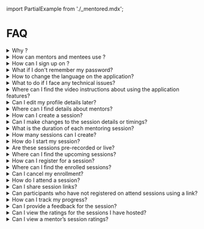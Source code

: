 import PartialExample from './_mentored.mdx';

# FAQ

<details>
  <summary>Why <PartialExample mentored />?</summary> 
  <PartialExample mentored /> is an open source mentoring application that facilitates peer learning and professional development. 
  To learn more, see <a href="intro">Welcome to <PartialExample mentored /></a>.
 
</details>

<details>
<summary>How can mentors and mentees use <PartialExample mentored />?</summary>

* Mentors can create mentoring sessions and join other sessions. 
* Mentees can join mentoring sessions. 

To learn more, see [About the <PartialExample mentored /> Mobile Application](using-the-mentored-mobile-application.mdx).
</details>

<details>
<summary>How can I sign up on <PartialExample mentored />?</summary>

To sign up, you can open the <PartialExample mentored /> application and tap **Sign up**.

To learn more, see the following topics:
*  [Signing up as a Mentor](signing-up-as-a-mentor.md).
*  [Signing up as a Mentee](signing-up-as-a-mentee.md).

</details>

<details>
<summary>What if I don't remember my password?</summary>

On the Login page, you can tap **Forgot Password** to change your password.

To learn more, see [Logging in](logging-in.md).
</details>

<details>
<summary>How to change the language on the application?</summary>

To change the language, you can go to the **Application** menu and select the **Language** option.

To learn more, see [Using the Application Menu](applicationmenu-options.md).
</details>

<details>
<summary>What to do if I face any technical issues?</summary>

If you face any technical issues, you can report the issue to the support team on the Help page.

To learn more, see [Using the Application Menu](applicationmenu-options.md).
</details>

<details>
<summary>Where can I find the video instructions about using the application features?</summary>

To view the video instructions, you can go to the **Application** menu and select the **Help videos** option.

To learn more, see [Using the Application Menu](applicationmenu-options.md).
</details>

<details>
<summary>Can I edit my profile details later?</summary>

After signing up, you can update your profile details any time.

To learn more, see the following topics: 
* [Creating a Mentor Profile](creating-and-managing-mentor-profile.md)
* [Creating a Mentee Profile](creating-and-managing-mentee-profile.md)

</details>

<details>
<summary>Where can I find details about mentors?</summary>

You can use the [Mentor Directory](mentor-directory.md) to look up details on individual mentors.
</details>

<details>
<summary>How can I create a session?</summary>

To create a new session, go to the **Created sessions** tab on the Home page and tap the **Create session** button. 

To learn more, see [Setting up a Session](setting-up-a-mentored-session.md). 
</details>

<details>
<summary>Can I make changes to the session details or timings?</summary>

You can edit a session to change the timings or the details associated with it. In case you want to cancel the session, you can delete the session.

To learn more, see [Setting up a Session](setting-up-a-mentored-session.md). 
</details>

<details>
<summary>What is the duration of each mentoring session?</summary>

The minimum duration of a session should be 30 minutes. 

To learn more, see [Setting up a Session](setting-up-a-mentored-session.md).
</details>

<details>
<summary>How many sessions can I create?</summary>

<PartialExample mentored /> does not apply any limits on the number of sessions that a mentor can host. 

To learn more, see [Setting up a Session](setting-up-a-mentored-session.md).
</details>

<details>
<summary>How do I start my session?</summary>

On the **Created sessions** tab of the Home page, you can find your session and tap **Start**.

To learn more, see [Starting a Session](starting-a-session.md).
</details>

<details>
<summary>Are these sessions pre-recorded or live?</summary>

Mentoring sessions are live sessions hosted by mentors. You cannot upload or host a recorded session.  

To learn more, see the following sections: 
* [Joining a Session](joining-a-session.md)   
* [Starting a Session](starting-a-session.md)

</details>

<details>
<summary>Where can I find the upcoming sessions?</summary>

You can find the upcoming sessions on the **All sessions** tab of the Home page.

To learn more, see [Enrolling for a Session](enrolling-for-a-session.md).
</details>

<details>
<summary>How can I register for a session?</summary>

On the **All sessions** tab of the Home page, you can find a session of interest and tap **Enroll**. 

To learn more, see [Enrolling for a Session](enrolling-for-a-session.md).
</details>

<details>
<summary>Where can I find the enrolled sessions?</summary>

You can find the enrolled sessions on the **Enrolled sessions** tab of the Home page.

To learn more, see [Joining a Session](joining-a-session.md).
</details>

<details>
<summary>Can I cancel my enrollment?</summary>

You can cancel your enrollment if the mentor has not started the session.

To learn more, see [Enrolling for a Session](enrolling-for-a-session.md).
</details>

<details>
<summary>How do I attend a session?</summary>

On the **Enrolled sessions** tab of the Home page, you can find an enrolled session and tap **Join**.

To learn more, see [Joining a Session](joining-a-session.md).
</details>

<details>
<summary>Can I share session links?</summary>

The host and participants can share session links with their phone or email contacts, and over social media.

To learn more, see the following topics:

* [How can a session host share the session invite?](inviting-mentorsandmentees-host.md) 
* [How can a participant share the session invite?](inviting-mentorsandmentees-participants.md)

</details>

<details>
<summary>Can participants who have not registered on <PartialExample mentored /> attend sessions using a link?</summary>

To join sessions using a link, participants must sign up on <PartialExample mentored />.

To learn more, see [Joining Sessions through a Shared Link](joining-sessions-using-a-shared-link.md)
</details>

<details>
<summary>How can I track my progress?</summary>

You can track your activity and track your progress on the **Dashboard** tab.

To learn more, see the following topics: 

* [Dashboard for Mentors](dashboard-for-mentors.md) 
* [Dashboard for Mentees](dashboard-for-mentees.md)

</details>

<details>
<summary>Can I provide a feedback for the session?</summary>

At the end of each session, <PartialExample mentored /> enables the host and participants to rate the session. 

To learn more, see the following topics: 

* [How Mentors can record their feedback?](feedbackformentors.md) 
* [How Mentees can record their feedback?](feedbackformentees.md)

</details>

<details>
<summary>Can I view the ratings for the sessions I have hosted?</summary>

To view your session ratings, you can go to the **Profile** tab. 

To learn more, see [Creating and Managing a Mentor Profile](creating-and-managing-mentor-profile.md).
</details>

<details>
<summary>Can I view a mentor’s session ratings?</summary>

You can view a mentor’s session ratings using the [Mentor Directory](mentor-directory.md).
</details>
